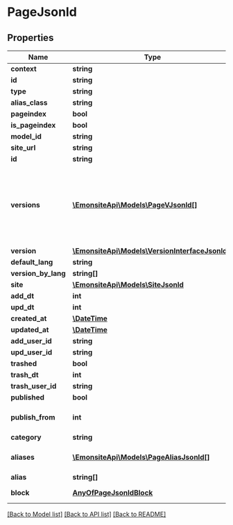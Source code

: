 # PageJsonld

## Properties
Name | Type | Description | Notes
------------ | ------------- | ------------- | -------------
**context** | **string** |  | [optional] 
**id** | **string** |  | [optional] 
**type** | **string** |  | [optional] 
**alias_class** | **string** |  | [optional] 
**pageindex** | **bool** |  | [optional] 
**is_pageindex** | **bool** |  | [optional] 
**model_id** | **string** |  | [optional] 
**site_url** | **string** |  | [optional] 
**id** | **string** |  | [optional] 
**versions** | [**\EmonsiteApi\Models\PageVJsonld[]**](PageVJsonld.md) | IMPLEMENTEZ le mapping dans l&#x27;entity TODO trouver comment le faire dynamiquement avec un listener doctrine | [optional] 
**version** | [**\EmonsiteApi\Models\VersionInterfaceJsonld[]**](VersionInterfaceJsonld.md) |  | [optional] 
**default_lang** | **string** |  | [optional] 
**version_by_lang** | **string[]** |  | [optional] 
**site** | [**\EmonsiteApi\Models\SiteJsonld**](SiteJsonld.md) |  | [optional] 
**add_dt** | **int** |  | [optional] 
**upd_dt** | **int** |  | [optional] 
**created_at** | [**\DateTime**](\DateTime.md) |  | [optional] 
**updated_at** | [**\DateTime**](\DateTime.md) |  | [optional] 
**add_user_id** | **string** |  | [optional] 
**upd_user_id** | **string** |  | [optional] 
**trashed** | **bool** |  | [optional] 
**trash_dt** | **int** |  | [optional] 
**trash_user_id** | **string** |  | [optional] 
**published** | **bool** |  | [optional] 
**publish_from** | **int** | Date de publication, passé ou future | [optional] 
**category** | **string** |  | [optional] 
**aliases** | [**\EmonsiteApi\Models\PageAliasJsonld[]**](PageAliasJsonld.md) | Faire la mapping dans l&#x27;entity | [optional] 
**alias** | **string[]** |  | [optional] 
**block** | [**AnyOfPageJsonldBlock**](AnyOfPageJsonldBlock.md) | FAIRE MAPPING DANS ENTITY | [optional] 

[[Back to Model list]](../../README.md#documentation-for-models) [[Back to API list]](../../README.md#documentation-for-api-endpoints) [[Back to README]](../../README.md)

